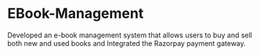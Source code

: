 # EBook-Management
Developed an e-book management system that allows users to buy and sell both new and used books and Integrated the Razorpay payment gateway.
